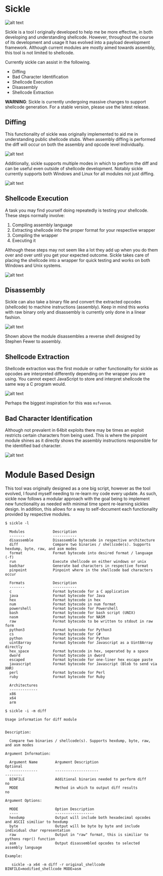 # Sickle

![alt text](./docs/logo/panda_logo.png)

Sickle is a tool I originally developed to help me be more effective, in both developing and understanding shellcode. However, throughout the course of its development and usage It has evolved into a payload development framework. Although current modules are mostly aimed towards assembly, this tool is not limited to shellcode.

Currently sickle can assist in the following.

- Diffing
- Bad Character Identification
- Shellcode Execution
- Disassembly
- Shellcode Extraction

**WARNING**: Sickle is currently undergoing massive changes to support shellcode generation. For a stable version, please use the latest release.

## Diffing

This functionality of sickle was originally implemented to aid me in understanding public shellcode stubs. When assembly diffing is performed the diff will occur on both the assembly and opcode level individually.

![alt text](./docs/screenshots/diff_shellcode.png)

Additionally, sickle supports multiple modes in which to perform the diff and can be useful even outside of shellcode development. Notably sickle currently supports both Windows and Linux for all modules not just diffing.

![alt text](./docs/screenshots/hexdump_diff.png)

## Shellcode Execution

A task you may find yourself doing repeatedly is testing your shellcode. These steps normally involve:

1. Compiling assembly language
2. Extracting shellcode into the proper format for your respective wrapper
3. Compiling the wrapper
4. Executing it

Although these steps may not seem like a lot they add up when you do them over and over until you get your expected outcome. Sickle takes care of placing the shellcode into a wrapper for quick testing and works on both Windows and Unix systems.

![alt text](./docs/screenshots/r.png)

## Disassembly

Sickle can also take a binary file and convert the extracted opcodes (shellcode) to machine instructions (assembly). Keep in mind this works with raw binary only and disassembly is currently only done in a linear fashion.

![alt text](./docs/screenshots/disassemble.png)

Shown above the module disassembles a reverse shell designed by Stephen Fewer to assembly.

## Shellcode Extraction

Shellcode extraction was the first module or rather functionality for sickle as opcodes are interpreted differently depending on the wrapper you are using. You cannot expect JavaScript to store and interpret shellcode the same way a C program would.

![alt text](./docs/gifs/format.gif)

Perhaps the biggest inspiration for this was `msfvenom`.

## Bad Character Identification

Although not prevalent in 64bit exploits there may be times an exploit restricts certain characters from being used. This is where the pinpoint module shines as it directly shows the assembly instructions responsible for the identified bad character.

![alt text](./docs/gifs/pinpoint.gif)

# Module Based Design

This tool was originally designed as a one big script, however as the tool evolved, I found myself needing to re-learn my code every update. As such, sickle now follows a modular approach with the goal being to implement new functionality as needed with minimal time spent re-learning sickles design. In addition, this allows for a way to self-document each functionality provided by respective modules.

```
$ sickle -l

  Modules             Description
  -------             -----------
  disassemble         Disassemble bytecode in respective architecture
  diff                Compare two binaries / shellcode(s). Supports hexdump, byte, raw, and asm modes
  format              Format bytecode into desired format / language (-f)
  run                 Execute shellcode on either windows or unix
  badchar             Generate bad characters in respective format
  pinpoint            Pinpoint where in the shellcode bad characters occur

  Formats             Description
  -------             -----------
  c                   Format bytecode for a C application
  java                Format bytecode for Java
  hex                 Format bytecode in hex
  num                 Format bytecode in num format
  powershell          Format bytecode for Powershell
  bash                Format bytecode for bash script (UNIX)
  nasm                Format bytecode for NASM
  raw                 Format bytecode to be written to stdout in raw form
  python3             Format bytecode for Python3
  cs                  Format bytecode for C#
  python              Format bytecode for Python
  uint8array          Format bytecode for Javascript as a Uint8Array directly
  hex_space           Format bytecode in hex, seperated by a space
  dword               Format bytecode in dword
  escaped             Format bytecode for one-liner hex escape paste
  javascript          Format bytecode for Javascript (Blob to send via XHR)
  perl                Format bytecode for Perl
  ruby                Format bytecode for Ruby

  Architectures
  -------------
  x86
  x64
  arm

$ sickle -i -m diff

Usage information for diff module


Description:

  Compare two binaries / shellcode(s). Supports hexdump, byte, raw, and asm modes

Argument Information:

  Argument Name        Argument Description                               Optional
  -------------        --------------------                               --------
  BINFILE              Additional binaries needed to perform diff         no
  MODE                 Method in which to output diff results             no

Argument Options:

  MODE                 Option Description
  ----                 ------------------
  hexdump              Output will include both hexadecimal opcodes and ASCII similiar to hexdump
  byte                 Output will be byte by byte and include individual char representation
  raw                  Output in "raw" format, this is similiar to pythons repr() function
  asm                  Output disassembled opcodes to selected assembly language

Example:

   sickle -a x64 -m diff -r original_shellcode BINFILE=modified_shellcode MODE=asm
```
